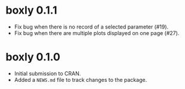# boxly 0.1.1

- Fix bug when there is no record of a selected parameter (#19).
- Fix bug when there are multiple plots displayed on one page (#27).

# boxly 0.1.0

- Initial submission to CRAN.
- Added a `NEWS.md` file to track changes to the package.
